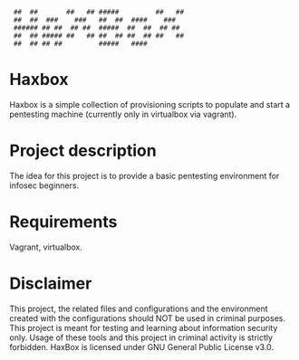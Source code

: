 ```
 ##  ##       ##   ## #####         ##   ##
 ##  ##  ###    ###   ##  ##  ####    ###
 ###### ## ##  ## ##  #####  ##  ##  ## ##
 ##  ## ##### ##   ## ##  ## ##  ## ##   ##
 ##  ## ## ##         #####   ####     
```

# Haxbox
Haxbox is a simple collection of provisioning scripts to populate and start a pentesting machine (currently only in virtualbox via vagrant).

# Project description
The idea for this project is to provide a basic pentesting environment for infosec beginners.

# Requirements
Vagrant, virtualbox.

# Disclaimer
This project, the related files and configurations and the environment created with the configurations should NOT be used in criminal purposes. This project is meant for testing and learning about information security only. Usage of these tools and this project in criminal activity is strictly forbidden. HaxBox is licensed under GNU General Public License v3.0.
